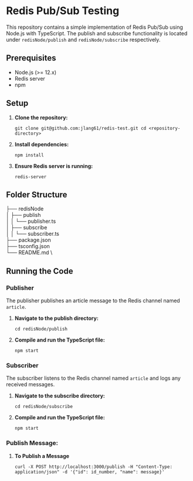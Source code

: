 
# Redis Pub/Sub Testing

This repository contains a simple implementation of Redis Pub/Sub using Node.js with TypeScript. The publish and subscribe functionality is located under `redisNode/publish` and `redisNode/subscribe` respectively.

## Prerequisites

-   Node.js (>= 12.x)
-   Redis server
-   npm

## Setup

1.  **Clone the repository:**
    
    `git clone git@github.com:jlang61/redis-test.git
    cd <repository-directory>` 
    
2.  **Install dependencies:**
    
    `npm install` 
    
3.  **Ensure Redis server is running:**
    
    `redis-server` 
    

## Folder Structure


├── redisNode \
│   ├── publish \
│   │   └── publisher.ts \
│   ├── subscribe \
│   │   └── subscriber.ts \
├── package.json \
├── tsconfig.json \
└── README.md \


## Running the Code

### Publisher

The publisher publishes an article message to the Redis channel named `article`.

1.  **Navigate to the publish directory:**
    
    `cd redisNode/publish` 
    
2.  **Compile and run the TypeScript file:**
    
    `npm start` 
    

### Subscriber

The subscriber listens to the Redis channel named `article` and logs any received messages.

1.  **Navigate to the subscribe directory:**
    
    `cd redisNode/subscribe` 
    
2.  **Compile and run the TypeScript file:**
    
    `npm start`


### Publish Message:

1. **To Publish a Message**

   `curl -X POST http://localhost:3000/publish -H "Content-Type: application/json" -d '{"id": id_number, "name": message}'`
    
